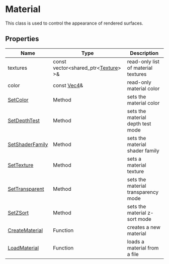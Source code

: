 # Material

This class is used to control the appearance of rendered surfaces.

## Properties

| Name | Type | Description |
|---|---|---|
| textures | const vector<shared_ptr<[Texture](Texture.md)> >& | read-only list of material textures |
| color | const [Vec4](Vec4)& | read-only material color |
| [SetColor](Material_SetColor.md) | Method | sets the material color |
| [SetDepthTest](Material_SetDepthTest.md) | Method | sets the material depth test mode |
| [SetShaderFamily](Material_SetShaderFamily.md) | Method | sets the material shader family |
| [SetTexture](Material_SetTexture.md) | Method | sets a material texture |
| [SetTransparent](Material_SetTransparent.md) | Method | sets the material transparency mode |
| [SetZSort](Material_SetZSort.md) | Method | sets the material z-sort mode |
| [CreateMaterial](CreateMaterial.md) | Function | creates a new material |
| [LoadMaterial](LoadMaterial.md) | Function | loads a material from a file |
